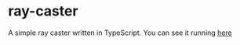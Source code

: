 # ray-caster
A simple ray caster written in TypeScript. You can see it running [here](https://jjohnson1994.github.io/ray-caster/)

